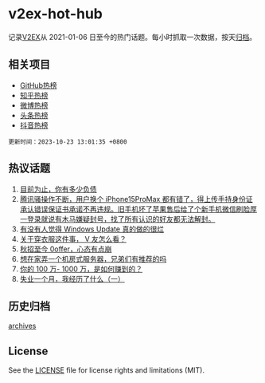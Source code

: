# v2ex-hot-hub

 记录[V2EX](https://www.v2ex.com/)从 2021-01-06 日至今的热门话题。每小时抓取一次数据，按天[归档](archives)。
 
 ## 相关项目

- [GitHub热榜](https://github.com/it985/github-hot-hub)
- [知乎热榜](https://github.com/it985/zhihu-hot-hub)
- [微博热榜](https://github.com/it985/weibo-hot-hub)
- [头条热榜](https://github.com/it985/toutiao-hot-hub)
- [抖音热榜](https://github.com/it985/douyin-hot-hub)


 `更新时间：2023-10-23 13:01:35 +0800`

## 热议话题

1. [目前为止，你有多少负债](https://www.v2ex.com/t/984353)
1. [腾讯骚操作不断，用户换个 iPhone15ProMax 都有错了，得上传手持身份证承认错误保证书承诺不再违规。旧手机坏了苹果售后给了个新手机微信刷脸厚一登录就说有木马嫌疑封号，找了所有认识的好友都无法解封。](https://www.v2ex.com/t/984265)
1. [有没有人觉得 Windows Update 真的做的很烂](https://www.v2ex.com/t/984228)
1. [关于穿衣服这件事， V 友怎么看？](https://www.v2ex.com/t/984376)
1. [秋招至今 0offer，心态有点崩](https://www.v2ex.com/t/984226)
1. [想在家弄一个机房式服务器，兄弟们有推荐的吗](https://www.v2ex.com/t/984360)
1. [你的 100 万- 1000 万，是如何赚到的？](https://www.v2ex.com/t/984254)
1. [失业一个月，我经历了什么（一）](https://www.v2ex.com/t/984268)

## 历史归档

[archives](archives)

## License

See the [LICENSE](LICENSE) file for license rights and limitations (MIT).
